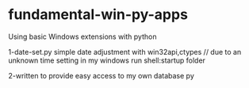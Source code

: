 # fundamental-win-py-apps
Using basic Windows extensions with python


1-date-set.py simple date adjustment with win32api,ctypes // due to an unknown time setting in my windows run shell:startup folder


2-written to provide easy access to my own database py
